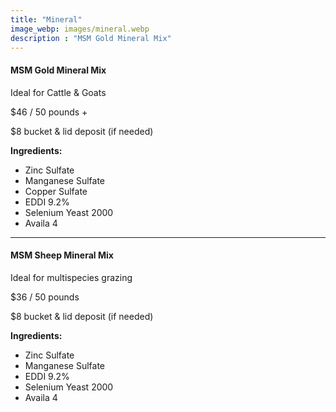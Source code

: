 ```yaml
---
title: "Mineral"
image_webp: images/mineral.webp
description : "MSM Gold Mineral Mix"
---
```


#### MSM Gold Mineral Mix
Ideal for Cattle & Goats

$46 / 50 pounds +

$8 bucket & lid deposit (if needed)

**Ingredients:**
- Zinc Sulfate
- Manganese Sulfate
- Copper Sulfate
- EDDI 9.2%
- Selenium Yeast 2000
- Availa 4

---

#### MSM Sheep Mineral Mix
Ideal for multispecies grazing

$36 / 50 pounds

$8 bucket & lid deposit (if needed)

**Ingredients:**
- Zinc Sulfate
- Manganese Sulfate
- EDDI 9.2%
- Selenium Yeast 2000
- Availa 4